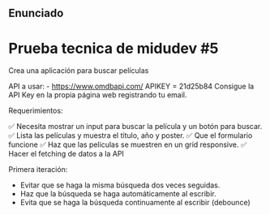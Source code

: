 ## Enunciado
# Prueba tecnica de midudev #5

Crea una aplicación para buscar películas

API a usar: - https://www.omdbapi.com/
APIKEY = 21d25b84
Consigue la API Key en la propia página web registrando tu email.

Requerimientos:

✅ Necesita mostrar un input para buscar la película y un botón para buscar.
✅ Lista las películas y muestra el título, año y poster.
✅ Que el formulario funcione
✅ Haz que las películas se muestren en un grid responsive.
✅ Hacer el fetching de datos a la API

Primera iteración:

- Evitar que se haga la misma búsqueda dos veces seguidas.
- Haz que la búsqueda se haga automáticamente al escribir.
- Evita que se haga la búsqueda continuamente al escribir (debounce)